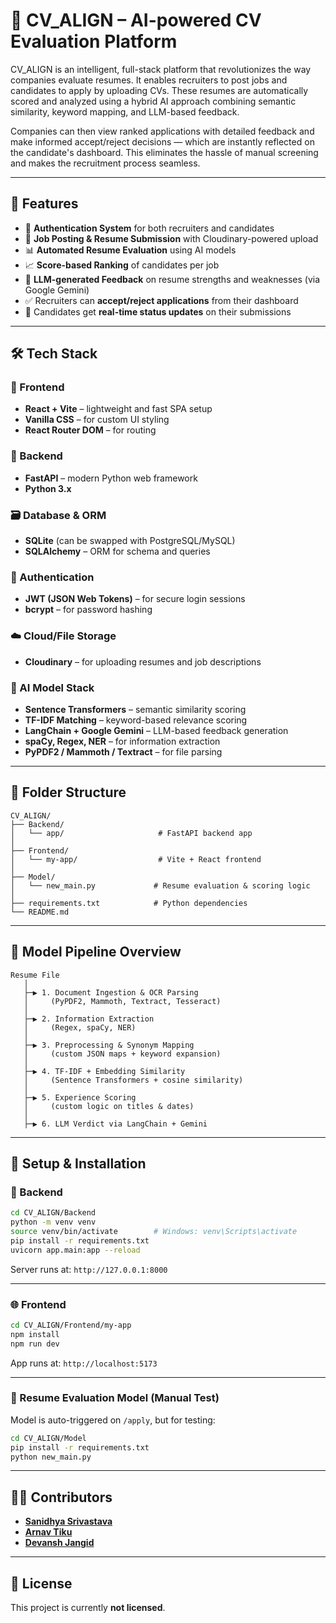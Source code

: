 # 🧠 CV_ALIGN – AI-powered CV Evaluation Platform

CV_ALIGN is an intelligent, full-stack platform that revolutionizes the way companies evaluate resumes. It enables recruiters to post jobs and candidates to apply by uploading CVs. These resumes are automatically scored and analyzed using a hybrid AI approach combining semantic similarity, keyword mapping, and LLM-based feedback.

Companies can then view ranked applications with detailed feedback and make informed accept/reject decisions — which are instantly reflected on the candidate's dashboard. This eliminates the hassle of manual screening and makes the recruitment process seamless.

---

## 🚀 Features

- 🔐 **Authentication System** for both recruiters and candidates
- 🧾 **Job Posting & Resume Submission** with Cloudinary-powered upload
- 📊 **Automated Resume Evaluation** using AI models
- 📈 **Score-based Ranking** of candidates per job
- 💬 **LLM-generated Feedback** on resume strengths and weaknesses (via Google Gemini)
- ✅ Recruiters can **accept/reject applications** from their dashboard
- 🔄 Candidates get **real-time status updates** on their submissions

---

## 🛠 Tech Stack

### 🧩 Frontend
- **React + Vite** – lightweight and fast SPA setup
- **Vanilla CSS** – for custom UI styling
- **React Router DOM** – for routing

### 🔧 Backend
- **FastAPI** – modern Python web framework
- **Python 3.x**

### 🗃️ Database & ORM
- **SQLite** (can be swapped with PostgreSQL/MySQL)
- **SQLAlchemy** – ORM for schema and queries

### 🔐 Authentication
- **JWT (JSON Web Tokens)** – for secure login sessions
- **bcrypt** – for password hashing

### ☁️ Cloud/File Storage
- **Cloudinary** – for uploading resumes and job descriptions

### 🤖 AI Model Stack
- **Sentence Transformers** – semantic similarity scoring
- **TF-IDF Matching** – keyword-based relevance scoring
- **LangChain + Google Gemini** – LLM-based feedback generation
- **spaCy, Regex, NER** – for information extraction
- **PyPDF2 / Mammoth / Textract** – for file parsing

---

## 📂 Folder Structure

```
CV_ALIGN/
├── Backend/
│   └── app/                     # FastAPI backend app
│
├── Frontend/
│   └── my-app/                  # Vite + React frontend
│
├── Model/
│   └── new_main.py             # Resume evaluation & scoring logic
│
├── requirements.txt            # Python dependencies
└── README.md
```

---

## 🧠 Model Pipeline Overview

```
Resume File
   │
   ├─▶ 1. Document Ingestion & OCR Parsing
   │     (PyPDF2, Mammoth, Textract, Tesseract)
   │
   ├─▶ 2. Information Extraction
   │     (Regex, spaCy, NER)
   │
   ├─▶ 3. Preprocessing & Synonym Mapping
   │     (custom JSON maps + keyword expansion)
   │
   ├─▶ 4. TF-IDF + Embedding Similarity
   │     (Sentence Transformers + cosine similarity)
   │
   ├─▶ 5. Experience Scoring
   │     (custom logic on titles & dates)
   │
   ├─▶ 6. LLM Verdict via LangChain + Gemini
```

---

## 🧪 Setup & Installation

### 🔧 Backend

```bash
cd CV_ALIGN/Backend
python -m venv venv
source venv/bin/activate        # Windows: venv\Scripts\activate
pip install -r requirements.txt
uvicorn app.main:app --reload
```

Server runs at: `http://127.0.0.1:8000`

---

### 🌐 Frontend

```bash
cd CV_ALIGN/Frontend/my-app
npm install
npm run dev
```

App runs at: `http://localhost:5173`

---

### 🤖 Resume Evaluation Model (Manual Test)

Model is auto-triggered on `/apply`, but for testing:

```bash
cd CV_ALIGN/Model
pip install -r requirements.txt
python new_main.py
```

---

## 👨‍💻 Contributors

- [**Sanidhya Srivastava**](https://github.com/diffused-orbital)
- [**Arnav Tiku**](https://github.com/T-arn21)
- [**Devansh Jangid**](https://github.com/devanshjangid2005)

---

## 📄 License

This project is currently **not licensed**.
